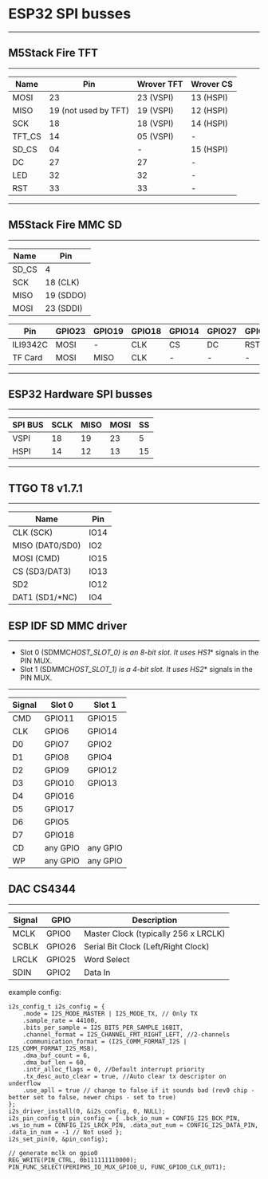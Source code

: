 # ESP32 SPI busses

---

## M5Stack Fire TFT

---

| Name   | Pin                  | Wrover TFT | Wrover CS |
| ------ | -------------------- | ---------- | --------- |
| MOSI   | 23                   | 23 (VSPI)  | 13 (HSPI) |
| MISO   | 19 (not used by TFT) | 19 (VSPI)  | 12 (HSPI) |
| SCK    | 18                   | 18 (VSPI)  | 14 (HSPI) |
| TFT_CS | 14                   | 05 (VSPI)  | -         |
| SD_CS  | 04                   | -          | 15 (HSPI) |
| DC     | 27                   | 27         | -         |
| LED    | 32                   | 32         | -         |
| RST    | 33                   | 33         | -         |

---

## M5Stack Fire MMC SD

---

| Name  | Pin       |
| ----- | --------- |
| SD_CS | 4         |
| SCK   | 18 (CLK)  |
| MISO  | 19 (SDDO) |
| MOSI  | 23 (SDDI) |

| Pin      | GPIO23 | GPIO19 | GPIO18 | GPIO14 | GPIO27 | GPIO33 | GPIO32 | GPIO4 |
| -------- | ------ | ------ | ------ | ------ | ------ | ------ | ------ | ----- |
| ILI9342C | MOSI   | -      | CLK    | CS     | DC     | RST    | BL     | -     |
| TF Card  | MOSI   | MISO   | CLK    | -      | -      | -      | -      | CS    |

---

## ESP32 Hardware SPI busses

---

| SPI BUS | SCLK | MISO | MOSI | SS  |
| ------- | ---- | ---- | ---- | --- |
| VSPI    | 18   | 19   | 23   | 5   |
| HSPI    | 14   | 12   | 13   | 15  |

---

## TTGO T8 v1.7.1

---

| Name            | Pin  |
| --------------- | ---- |
| CLK (SCK)       | IO14 |
| MISO (DAT0/SD0) | IO2  |
| MOSI (CMD)      | IO15 |
| CS (SD3/DAT3)   | IO13 |
| SD2             | IO12 |
| DAT1 (SD1/\*NC) | IO4  |

## ESP IDF SD MMC driver

---

- Slot 0 (SDMMC*HOST_SLOT_0) is an 8-bit slot. It uses HS1*\* signals in the PIN MUX.
- Slot 1 (SDMMC*HOST_SLOT_1) is a 4-bit slot. It uses HS2*\* signals in the PIN MUX.

---

| Signal | Slot 0   | Slot 1   |
| ------ | -------- | -------- |
| CMD    | GPIO11   | GPIO15   |
| CLK    | GPIO6    | GPIO14   |
| D0     | GPIO7    | GPIO2    |
| D1     | GPIO8    | GPIO4    |
| D2     | GPIO9    | GPIO12   |
| D3     | GPIO10   | GPIO13   |
| D4     | GPIO16   |          |
| D5     | GPIO17   |          |
| D6     | GPIO5    |          |
| D7     | GPIO18   |          |
| CD     | any GPIO | any GPIO |
| WP     | any GPIO | any GPIO |

## DAC CS4344

---

| Signal | GPIO   | Description                          |
| ------ | ------ | ------------------------------------ |
| MCLK   | GPIO0  | Master Clock (typically 256 x LRCLK) |
| SCBLK  | GPIO26 | Serial Bit Clock (Left/Right Clock)  |
| LRCLK  | GPIO25 | Word Select                          |
| SDIN   | GPIO2  | Data In                              |

example config:

```
i2s_config_t i2s_config = {
    .mode = I2S_MODE_MASTER | I2S_MODE_TX, // Only TX
    .sample_rate = 44100,
    .bits_per_sample = I2S_BITS_PER_SAMPLE_16BIT,
    .channel_format = I2S_CHANNEL_FMT_RIGHT_LEFT, //2-channels
    .communication_format = (I2S_COMM_FORMAT_I2S | I2S_COMM_FORMAT_I2S_MSB),
    .dma_buf_count = 6,
    .dma_buf_len = 60,
    .intr_alloc_flags = 0, //Default interrupt priority
    .tx_desc_auto_clear = true, //Auto clear tx descriptor on underflow
    .use_apll = true // change to false if it sounds bad (rev0 chip - better set to false, newer chips - set to true)
};
i2s_driver_install(0, &i2s_config, 0, NULL);
i2s_pin_config_t pin_config = { .bck_io_num = CONFIG_I2S_BCK_PIN, .ws_io_num = CONFIG_I2S_LRCK_PIN, .data_out_num = CONFIG_I2S_DATA_PIN, .data_in_num = -1 // Not used };
i2s_set_pin(0, &pin_config);

// generate mclk on gpio0
REG_WRITE(PIN_CTRL, 0b111111110000);
PIN_FUNC_SELECT(PERIPHS_IO_MUX_GPIO0_U, FUNC_GPIO0_CLK_OUT1);
```
